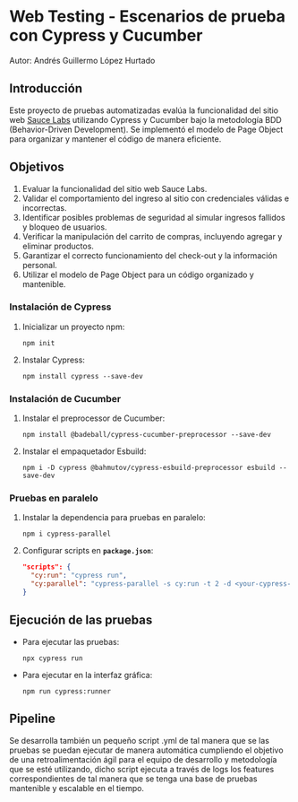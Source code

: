 # Web Testing - Escenarios de prueba con Cypress y Cucumber

Autor: Andrés Guillermo López Hurtado

## **Introducción**

Este proyecto de pruebas automatizadas evalúa la funcionalidad del sitio web [Sauce Labs](https://saucelabs.com/) utilizando Cypress y Cucumber bajo la metodología BDD (Behavior-Driven Development). Se implementó el modelo de Page Object para organizar y mantener el código de manera eficiente.

## **Objetivos**

1. Evaluar la funcionalidad del sitio web Sauce Labs.
2. Validar el comportamiento del ingreso al sitio con credenciales válidas e incorrectas.
3. Identificar posibles problemas de seguridad al simular ingresos fallidos y bloqueo de usuarios.
4. Verificar la manipulación del carrito de compras, incluyendo agregar y eliminar productos.
5. Garantizar el correcto funcionamiento del check-out y la información personal.
6. Utilizar el modelo de Page Object para un código organizado y mantenible.

### **Instalación de Cypress**

1. Inicializar un proyecto npm:
    
    ```
    npm init
    ```
    
2. Instalar Cypress:
    
    ```
    npm install cypress --save-dev
    ```
    

### **Instalación de Cucumber**

1. Instalar el preprocessor de Cucumber:
    
    ```
    npm install @badeball/cypress-cucumber-preprocessor --save-dev
    
    ```
    
2. Instalar el empaquetador Esbuild:
    
    ```
    npm i -D cypress @bahmutov/cypress-esbuild-preprocessor esbuild --save-dev
    ```
    

### **Pruebas en paralelo**

1. Instalar la dependencia para pruebas en paralelo:
    
    ```
    npm i cypress-parallel
    
    ```
    
2. Configurar scripts en **`package.json`**:
    
    ```json
    "scripts": {
      "cy:run": "cypress run",
      "cy:parallel": "cypress-parallel -s cy:run -t 2 -d <your-cypress-specs-folder> -a '\"<your-cypress-cmd-args>\"'"
    }
    
    ```
    

## **Ejecución de las pruebas**

- Para ejecutar las pruebas:
    
    ```
    npx cypress run
    
    ```
    
- Para ejecutar en la interfaz gráfica:
    
    ```
    npm run cypress:runner
    ```
    

## Pipeline

Se desarrolla también un pequeño script .yml de tal manera que se las pruebas se puedan ejecutar de manera automática cumpliendo el objetivo de una retroalimentación ágil para el equipo de desarrollo y metodología que se esté utilizando, dicho script ejecuta a través de logs los features correspondientes de tal manera que se tenga una base de pruebas mantenible y escalable en el tiempo.
